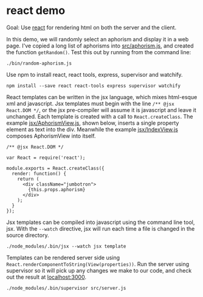react demo
==========

Goal: Use [react](http://facebook.github.io/react/)
for rendering html on both the server and the client.

In this demo,
we will randomly select an aphorism and display it in a web page.
I've copied a long list of aphorisms into
[src/aphorism.js](src/aphorism.js),
and created the function `getRandom()`.
Test this out by running from the command line:

    ./bin/random-aphorism.js

Use npm to install react, react tools, express, supervisor and watchify.

    npm install --save react react-tools express supervisor watchify

React templates can be written in the jsx language,
which mixes html-esque xml and javascript.
Jsx templates must begin with the line `/** @jsx React.DOM */`,
or the jsx pre-compiler will assume it is javascript and leave it unchanged.
Each template is created with a call to `React.createClass`.
The example [jsx/AphorismView.js](jsx/AphorismView.js), shown below,
inserts a single property element as text into the div.
Meanwhile the example [jsx/IndexView.js](jsx/IndexView.js) composes AphorismView into itself.

    /** @jsx React.DOM */

    var React = require('react');

    module.exports = React.createClass({
      render: function() {
        return (
          <div className="jumbotron">
            {this.props.aphorism}
          </div>
        );
      }
    });

Jsx templates can be compiled into javascript using the command line tool, jsx.
With the `--watch` directive,
jsx will run each time a file is changed in the source directory.

    ./node_modules/.bin/jsx --watch jsx template

Templates can be rendered server side using `React.renderComponentToString(View(properties))`.
Run the server using supervisor so it will pick up any changes we make to our code,
and check out the result at [localhost:3000](http://localhost:3000/).

    ./node_modules/.bin/supervisor src/server.js
